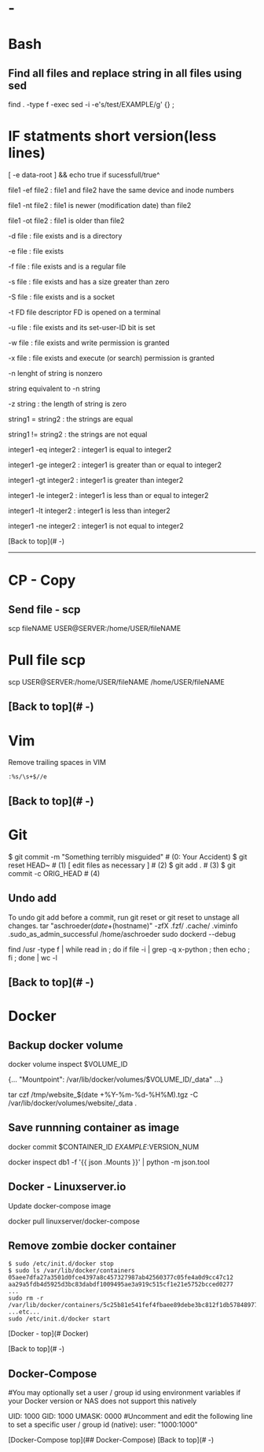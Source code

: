 # -
# Bash

## Find all files and replace string in all files using sed

find . -type f -exec sed -i -e's/test/EXAMPLE/g' {} \;

# IF statments short version(less lines)

[ -e data-root ] && echo true
if sucessfull/true^

file1 -ef file2 : file1 and file2 have the same device and inode numbers

file1 -nt file2 : file1 is newer (modification date) than file2

file1 -ot file2 : file1 is older than file2

-d file : file exists and is a directory

-e file : file exists

-f file : file exists and is a regular file

-s file : file exists and has a size greater than zero

-S file : file exists and is a socket

-t FD  file descriptor FD is opened on a terminal

-u file : file exists and its set-user-ID bit is set

-w file : file exists and write permission is granted

-x file : file exists and execute (or search) permission is granted

-n lenght of string is nonzero

string equivalent to -n string

-z string : the length of string is zero

string1 = string2 : the strings are equal

string1 != string2 : the strings are not equal

integer1 -eq integer2 : integer1 is equal to integer2

integer1 -ge integer2 : integer1 is greater than or equal to integer2

integer1 -gt integer2 : integer1 is greater than integer2

integer1 -le integer2 : integer1 is less than or equal to integer2

integer1 -lt integer2 : integer1 is less than integer2

integer1 -ne integer2 : integer1 is not equal to integer2

[Back to top](# -)

-----
# CP - Copy
## Send file - scp

scp fileNAME USER@SERVER:/home/USER/fileNAME

# Pull file scp

scp USER@SERVER:/home/USER/fileNAME /home/USER/fileNAME


[Back to top](# -)
-----
# Vim

Remove trailing spaces in VIM
```
:%s/\s+$//e
```
[Back to top](# -)
-----
# Git

$ git commit -m "Something terribly misguided" # (0: Your Accident)
$ git reset HEAD~                              # (1)
[ edit files as necessary ]                    # (2)
$ git add .                                    # (3)
$ git commit -c ORIG_HEAD                      # (4)

## Undo add

To undo git add before a commit, run git reset <file> or git reset to unstage all changes.
tar "aschroeder$(date +%s)-$(hostname)" -zfX .fzf/ .cache/ .viminfo .sudo_as_admin_successful /home/aschroeder
sudo dockerd --debug

find /usr -type f | while read in ; do if file -i  | grep -q x-python ; then echo  ; fi ; done | wc -l


[Back to top](# -)
----
# Docker

## Backup docker volume
docker volume inspect $VOLUME_ID

{... "Mountpoint": /var/lib/docker/volumes/$VOLUME_ID/_data" ...}

tar czf /tmp/website_$(date +%Y-%m-%d-%H%M).tgz -C /var/lib/docker/volumes/website/_data .

## Save runnning container as image

docker commit $CONTAINER_ID $EXAMPLE:$VERSION_NUM

docker inspect db1 -f '{{ json .Mounts }}' | python -m json.tool

## Docker - Linuxserver.io

Update docker-compose image

docker pull linuxserver/docker-compose

## Remove zombie docker container

```
$ sudo /etc/init.d/docker stop
$ sudo ls /var/lib/docker/containers
05aee7dfa27a3501d0fce4397a8c457327987ab42560377c05fe4a0d9cc47c12  aa29a5fdb4d5925d3bc83dabdf1009495ae3a919c515cf1e21e5752bcced0277
...
sudo rm -r /var/lib/docker/containers/5c25b81e541fef4fbaee89debe3bc812f1db57848977ec41fd9261191d47e708
...etc...
sudo /etc/init.d/docker start
```
[Docker - top](# Docker)

[Back to top](# -)

## Docker-Compose

#You may optionally set a user / group id using environment variables if your Docker version or NAS does not
support this natively

UID: 1000
GID: 1000
UMASK: 0000
#Uncomment and edit the following line to set a specific user / group id (native):
user: "1000:1000"

[Docker-Compose top](## Docker-Compose)
[Back to top](# -)
